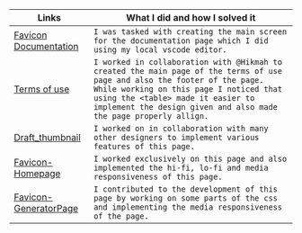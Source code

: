 
| Links                           | What I did and how I solved it                                                                                              |
| ------------------------------ | -------------------------------------------------------------------------------------------------------- |
|  <a href="https://www.github.com/zuri-training/Favicon-Gen-Team-61/tree/main/Frontend/Favicon-Documentation" target="_blank">Favicon Documentation </a>    | `I was tasked with creating the main screen for the documentation page which I did using my local vscode editor.` 
|  <a href="https://www.github.com/zuri-training/Favicon-Gen-Team-61/tree/main/Frontend/Termsofuse" target="_blank">Terms of use </a>    | `I worked in collaboration with @Hikmah to created the main page of the terms of use page and also the footer of the page. While working on this page I noticed that using the <table> made it easier to implement the design given and also made the page properly allign.` 
|  <a href="https://www.github.com/zuri-training/Favicon-Gen-Team-61/tree/main/Frontend/draft_thumbnail" target="_blank">Draft_thumbnail </a>    | `I worked on in collaboration with many other designers to implement various features of this page.`
|  <a href="https://www.github.com/zuri-training/Favicon-Gen-Team-61/tree/main/Frontend/Favicon-Homepage" target="_blank"> Favicon-Homepage</a>    | `I worked exclusively on this page and also implemented the hi-fi, lo-fi and media responsiveness of this page.`
|  <a href="https://github.com/zuri-training/Favicon-Gen-Team-61/tree/main/Frontend/Generator%20Page/textgenerator/dist" target="_blank"> Favicon-GeneratorPage</a>    | `I contributed to the development of this page by working on some parts of the css and implementing the media responsiveness of the page.`
